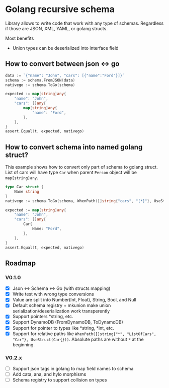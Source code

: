 # Golang recursive schema
Library allows to write code that work with any type of schemas.
Regardless if those are JSON, XML, YAML, or golang structs.

Most benefits
- Union types can be deserialized into interface field

## How to convert between json <-> go
```go
data := `{"name": "John", "cars": [{"name":"Ford"}]}`
schema := schema.FromJSON(data)
nativego := schema.ToGo(schema)

expected := map[string]any{
    "name": "John",
    "cars": []any{
        map[string]any{
            "name": "Ford",
        },
    },
}
assert.Equal(t, expected, nativego)
```

## How to convert schema into named golang struct?
This example shows how to convert only part of schema to golang struct.
List of cars will have type `Car` when parent `Person` object will be `map[string]any`.
```go
type Car struct {
    Name string
}
nativego := schema.ToGo(schema, WhenPath([]string{"cars", "[*]"}, UseStruct(Car{})))

expected := map[string]any{
    "name": "John",
    "cars": []any{
        Car{
            Name: "Ford",
        },
    },
}
assert.Equal(t, expected, nativego)
```

## Roadmap
### V0.1.0
- [x] Json <-> Schema <-> Go (with structs mapping)
- [x] Write test with wrong type conversions
- [x] Value are split into Number(Int, Float), String, Bool, and Null
- [x] Default schema registry + mkunion make union serialization/deserialization work transperently
- [x] Support pointers *string, etc.
- [x] Support DynamoDB (FromDynamoDB, ToDynamoDB)
- [x] Support for pointer to types like *string, *int, etc.
- [x] Support for relative paths like `WhenPath([]string{"*", "ListOfCars", "Car"}, UseStruct(Car{}))`. 
      Absolute paths are without `*` at the beginning.

### V0.2.x
- [ ] Support json tags in golang to map field names to schema
- [ ] Add cata, ana, and hylo morphisms
- [ ] Schema registry to support collision on types
